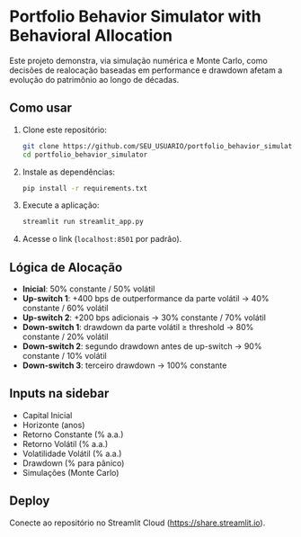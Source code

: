 # Portfolio Behavior Simulator with Behavioral Allocation

Este projeto demonstra, via simulação numérica e Monte Carlo, como decisões de realocação baseadas em performance e drawdown afetam a evolução do patrimônio ao longo de décadas.

## Como usar

1. Clone este repositório:
   ```bash
   git clone https://github.com/SEU_USUARIO/portfolio_behavior_simulator.git
   cd portfolio_behavior_simulator
   ```

2. Instale as dependências:
   ```bash
   pip install -r requirements.txt
   ```

3. Execute a aplicação:
   ```bash
   streamlit run streamlit_app.py
   ```

4. Acesse o link (`localhost:8501` por padrão).

## Lógica de Alocação

- **Inicial**: 50% constante / 50% volátil  
- **Up-switch 1**: +400 bps de outperformance da parte volátil → 40% constante / 60% volátil  
- **Up-switch 2**: +200 bps adicionais → 30% constante / 70% volátil  
- **Down-switch 1**: drawdown da parte volátil ≥ threshold → 80% constante / 20% volátil  
- **Down-switch 2**: segundo drawdown antes de up-switch → 90% constante / 10% volátil  
- **Down-switch 3**: terceiro drawdown → 100% constante  

## Inputs na sidebar

- Capital Inicial  
- Horizonte (anos)  
- Retorno Constante (% a.a.)  
- Retorno Volátil (% a.a.)  
- Volatilidade Volátil (% a.a.)  
- Drawdown (% para pânico)  
- Simulações (Monte Carlo)

## Deploy

Conecte ao repositório no Streamlit Cloud (https://share.streamlit.io).


